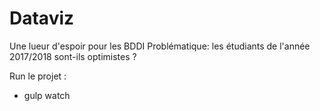 # Dataviz

Une lueur d'espoir pour les BDDI
Problématique: les étudiants de l'année 2017/2018 sont-ils optimistes ?

Run le projet :
- gulp watch
